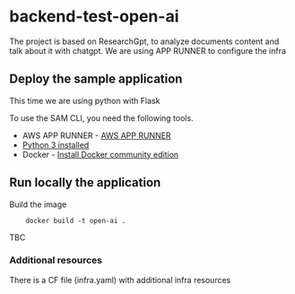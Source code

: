 # backend-test-open-ai

The project is based on ResearchGpt, to analyze documents content and talk about it with chatgpt. 
We are using APP RUNNER to configure the infra

## Deploy the sample application

This time we are using python with Flask

To use the SAM CLI, you need the following tools.

* AWS APP RUNNER - [AWS APP RUNNER](https://aws.amazon.com/apprunner)
* [Python 3 installed](https://www.python.org/downloads)
* Docker - [Install Docker community edition](https://hub.docker.com/search/?type=edition&offering=community)

## Run locally the application 

Build the image 
```
	docker build -t open-ai .
```
TBC 

### Additional resources 

There is a CF file (infra.yaml) with additional infra resources


